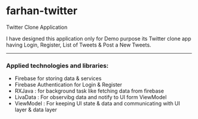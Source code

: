 # farhan-twitter
Twitter Clone Application

I have designed this application only for Demo purpose its Twitter clone app having Login, Register, List of Tweets & Post a New Tweets.


<hr/>

<h3> Applied technologies and libraries: </h3>

- Firebase for storing data & services<br/>
- Firebase Authentication for Login & Register<br/>
- RXJava :  for background task like fetching data from firebase
- LivaData :  For observibg data and notify to UI form ViewModel
- ViewModel : For keeping UI state & data and communicating with UI layer & data layer
